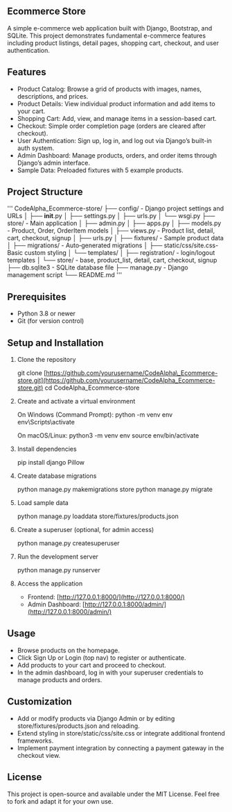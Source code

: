 ## Ecommerce Store

A simple e-commerce web application built with Django, Bootstrap, and SQLite. This project demonstrates fundamental e-commerce features including product listings, detail pages, shopping cart, checkout, and user authentication.


## Features

* Product Catalog: Browse a grid of products with images, names, descriptions, and prices.
* Product Details: View individual product information and add items to your cart.
* Shopping Cart: Add, view, and manage items in a session-based cart.
* Checkout: Simple order completion page (orders are cleared after checkout).
* User Authentication: Sign up, log in, and log out via Django’s built-in auth system.
* Admin Dashboard: Manage products, orders, and order items through Django’s admin interface.
* Sample Data: Preloaded fixtures with 5 example products.


## Project Structure
'''
CodeAlpha\_Ecommerce-store/
├── config/                - Django project settings and URLs
│   ├── **init**.py
│   ├── settings.py
│   ├── urls.py
│   └── wsgi.py
├── store/                 - Main application
│   ├── admin.py
│   ├── apps.py
│   ├── models.py          - Product, Order, OrderItem models
│   ├── views.py           - Product list, detail, cart, checkout, signup
│   ├── urls.py
│   ├── fixtures/          - Sample product data
│   ├── migrations/        - Auto‑generated migrations
│   ├── static/css/site.css- Basic custom styling
│   └── templates/
│       ├── registration/  - login/logout templates
│       └── store/         - base, product\_list, detail, cart, checkout, signup
├── db.sqlite3             - SQLite database file
├── manage.py              - Django management script
└── README.md
'''

## Prerequisites

* Python 3.8 or newer
* Git (for version control)


## Setup and Installation

1. Clone the repository

   git clone [https://github.com/yourusername/CodeAlpha\_Ecommerce-store.git](https://github.com/yourusername/CodeAlpha_Ecommerce-store.git)
   cd CodeAlpha\_Ecommerce-store

2. Create and activate a virtual environment

   On Windows (Command Prompt):
   python -m venv env
   env\Scripts\activate

   On macOS/Linux:
   python3 -m venv env
   source env/bin/activate

3. Install dependencies

   pip install django Pillow

4. Create database migrations

   python manage.py makemigrations store
   python manage.py migrate

5. Load sample data

   python manage.py loaddata store/fixtures/products.json

6. Create a superuser (optional, for admin access)

   python manage.py createsuperuser

7. Run the development server

   python manage.py runserver

8. Access the application

   * Frontend: [http://127.0.0.1:8000/](http://127.0.0.1:8000/)
   * Admin Dashboard: [http://127.0.0.1:8000/admin/](http://127.0.0.1:8000/admin/)


## Usage

* Browse products on the homepage.
* Click Sign Up or Login (top nav) to register or authenticate.
* Add products to your cart and proceed to checkout.
* In the admin dashboard, log in with your superuser credentials to manage products and orders.


## Customization

* Add or modify products via Django Admin or by editing store/fixtures/products.json and reloading.
* Extend styling in store/static/css/site.css or integrate additional frontend frameworks.
* Implement payment integration by connecting a payment gateway in the checkout view.


## License

This project is open-source and available under the MIT License. Feel free to fork and adapt it for your own use.
